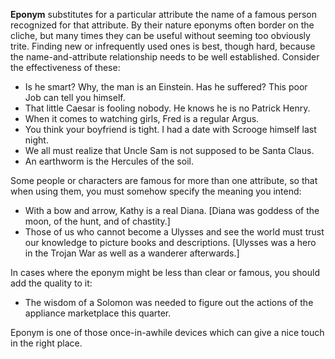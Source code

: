 **Eponym** substitutes for a particular attribute the name of a famous person recognized for that attribute. By their nature eponyms often border on the cliche, but many times they can be useful without seeming too obviously trite. Finding new or infrequently used ones is best, though hard, because the name-and-attribute relationship needs to be well established. Consider the effectiveness of these:

 - Is he smart? Why, the man is an Einstein. Has he suffered? This poor Job can tell you himself.
 - That little Caesar is fooling nobody. He knows he is no Patrick Henry.
 - When it comes to watching girls, Fred is a regular Argus.
 - You think your boyfriend is tight. I had a date with Scrooge himself last night.
 - We all must realize that Uncle Sam is not supposed to be Santa Claus.
 - An earthworm is the Hercules of the soil.

Some people or characters are famous for more than one attribute, so that when using them, you must somehow specify the meaning you intend:

 - With a bow and arrow, Kathy is a real Diana. [Diana was goddess of the moon, of the hunt, and of chastity.]
 - Those of us who cannot become a Ulysses and see the world must trust our knowledge to picture books and descriptions. [Ulysses was a hero in the Trojan War as well as a wanderer afterwards.]

In cases where the eponym might be less than clear or famous, you should add the quality to it:

 - The wisdom of a Solomon was needed to figure out the actions of the appliance marketplace this quarter.

Eponym is one of those once-in-awhile devices which can give a nice touch in the right place.